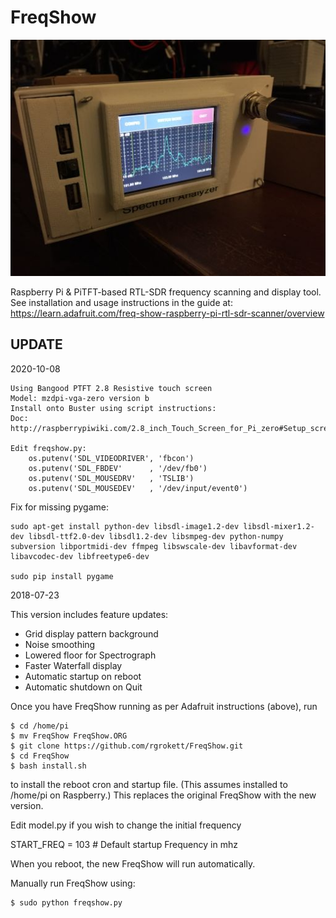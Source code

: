 FreqShow
========

![FreqShow](/sample.jpg)

Raspberry Pi &amp; PiTFT-based RTL-SDR frequency scanning and display tool.  See installation and usage instructions in the guide at: https://learn.adafruit.com/freq-show-raspberry-pi-rtl-sdr-scanner/overview

## UPDATE

2020-10-08
```
Using Bangood PTFT 2.8 Resistive touch screen
Model: mzdpi-vga-zero version b
Install onto Buster using script instructions:
Doc: http://raspberrypiwiki.com/2.8_inch_Touch_Screen_for_Pi_zero#Setup_screen_via_script_.28Recommend.29

Edit freqshow.py:
    os.putenv('SDL_VIDEODRIVER', 'fbcon')
    os.putenv('SDL_FBDEV'      , '/dev/fb0')
    os.putenv('SDL_MOUSEDRV'   , 'TSLIB')
    os.putenv('SDL_MOUSEDEV'   , '/dev/input/event0')
```

Fix for missing pygame:
```
sudo apt-get install python-dev libsdl-image1.2-dev libsdl-mixer1.2-dev libsdl-ttf2.0-dev libsdl1.2-dev libsmpeg-dev python-numpy subversion libportmidi-dev ffmpeg libswscale-dev libavformat-dev libavcodec-dev libfreetype6-dev

sudo pip install pygame

```

2018-07-23 

This version includes feature updates:
+ Grid display pattern background
+ Noise smoothing 
+ Lowered floor for Spectrograph
+ Faster Waterfall display
+ Automatic startup on reboot
+ Automatic shutdown on Quit

Once you have FreqShow running as per Adafruit instructions (above), run 
 
```
$ cd /home/pi
$ mv FreqShow FreqShow.ORG
$ git clone https://github.com/rgrokett/FreqShow.git
$ cd FreqShow
$ bash install.sh
```

to install the reboot cron and startup file. (This assumes installed to /home/pi on Raspberry.) This replaces the original FreqShow with the new version.

Edit model.py if you wish to change the initial frequency 

START_FREQ = 103    # Default startup Frequency in mhz

When you reboot, the new FreqShow will run automatically.

Manually run FreqShow using:

	$ sudo python freqshow.py


